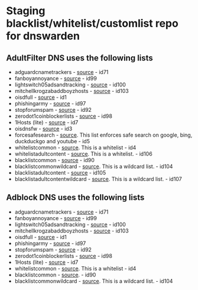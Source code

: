 # Staging blacklist/whitelist/customlist repo for dnswarden

## AdultFilter DNS uses the following lists

- adguardcnametrackers - [source](https://raw.githubusercontent.com/AdguardTeam/cname-trackers/master/combined_disguised_trackers_justdomains.txt) - id71
- fanboyannoyance - [source](https://easylist.to/easylist/fanboy-annoyance.txt) - id99
- lightswitch05adsandtracking - [source](https://www.github.developerdan.com/hosts/lists/ads-and-tracking-extended.txt) - id100
- mitchellkrogzabaddboyzhosts - [source](https://raw.githubusercontent.com/mitchellkrogza/Badd-Boyz-Hosts/master/hosts) - id103
- oisdfull - [source](https://raw.githubusercontent.com/sjhgvr/oisd/main/dblw_full.txt) - id1
- phishingarmy - [source](https://phishing.army/download/phishing_army_blocklist.txt) - id97
- stopforumspam - [source](https://www.stopforumspam.com/downloads/toxic_domains_whole.txt) - id92
- zerodot1coinblockerlists - [source](https://gitlab.com/ZeroDot1/CoinBlockerLists/-/raw/master/list.txt) - id98
- 1Hosts (lite) - [source](https://raw.githubusercontent.com/badmojr/1Hosts/master/Lite/domains.wildcards) - id7
- oisdnsfw - [source](https://dbl.oisd.nl/nsfw) - id3
- forcesafesearch - [source](https://raw.githubusercontent.com/dnswarden/blocklist-staging/main/blacklist/forcesafesearch.txt). This list enforces safe search on google, bing, duckduckgo and youtube - id5
- whitelistcommon - [source](https://raw.githubusercontent.com/dnswarden/blocklist-staging/main/whitelist/whitelistcommon.txt). This is a whitelist - id4
- whitelistadultcontent - [source](https://raw.githubusercontent.com/dnswarden/blocklist-staging/main/whitelist/whitelistadultcontent.txt). This is a whitelist. - id106
- blacklistcommon - [source](https://raw.githubusercontent.com/dnswarden/blocklist-staging/main/blacklist/blacklistcommon.txt) - id90
- blacklistcommonwildcard - [source](https://raw.githubusercontent.com/dnswarden/blocklist-staging/main/blacklist/blacklistcommonwildcard.txt). This is a wildcard list. - id104
- blacklistadultcontent - [source](https://raw.githubusercontent.com/dnswarden/blocklist-staging/main/blacklist/blacklistadultcontent.txt) - id105
- blacklistadultcontentwildcard - [source](https://raw.githubusercontent.com/dnswarden/blocklist-staging/main/blacklist/blacklistadultcontentwildcard.txt). This is a wildcard list. - id107

## Adblock DNS uses the following lists

- adguardcnametrackers - [source](https://raw.githubusercontent.com/AdguardTeam/cname-trackers/master/combined_disguised_trackers_justdomains.txt) - id71
- fanboyannoyance - [source](https://easylist.to/easylist/fanboy-annoyance.txt) - id99
- lightswitch05adsandtracking - [source](https://www.github.developerdan.com/hosts/lists/ads-and-tracking-extended.txt) - id100
- mitchellkrogzabaddboyzhosts - [source](https://raw.githubusercontent.com/mitchellkrogza/Badd-Boyz-Hosts/master/hosts) - id103
- oisdfull - [source](https://raw.githubusercontent.com/sjhgvr/oisd/main/dblw_full.txt) - id1
- phishingarmy - [source](https://phishing.army/download/phishing_army_blocklist.txt) - id97
- stopforumspam - [source](https://www.stopforumspam.com/downloads/toxic_domains_whole.txt) - id92
- zerodot1coinblockerlists - [source](https://zerodot1.gitlab.io/CoinBlockerLists/hosts) - id98
- 1Hosts (lite) - [source](https://raw.githubusercontent.com/badmojr/1Hosts/master/Lite/domains.wildcards) - id7
- whitelistcommon - [source](https://raw.githubusercontent.com/dnswarden/blocklist-staging/main/whitelist/whitelistcommon.txt). This is a whitelist - id4
- blacklistcommon - [source](https://raw.githubusercontent.com/dnswarden/blocklist-staging/main/blacklist/blacklistcommon.txt). - id90
- blacklistcommonwildcard - [source](https://raw.githubusercontent.com/dnswarden/blocklist-staging/main/blacklist/blacklistcommonwildcard.txt). This is a wildcard list. - id104
